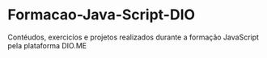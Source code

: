 # Formacao-Java-Script-DIO
 Contéudos, exercicíos e projetos realizados durante a formação JavaScript pela plataforma DIO.ME
